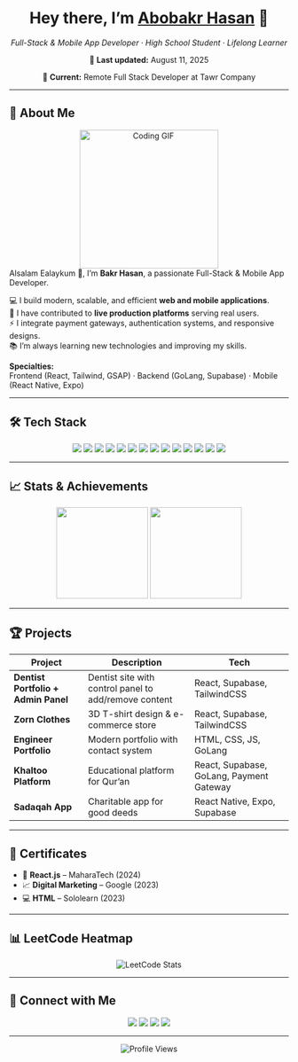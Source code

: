 <!-- ========================= -->
<!--      ABOBAKR’S README     -->
<!-- ========================= -->

<h1 align="center">Hey there, I’m <a href="https://bakrhasan.netlify.app/">Abobakr Hasan</a> 👋</h1>
<p align="center"><em>Full-Stack & Mobile App Developer · High School Student · Lifelong Learner</em></p>
<p align="center">📅 <strong>Last updated:</strong> August 11, 2025</p>
<p align="center">💼 <strong>Current:</strong> Remote Full Stack Developer at Tawr Company</p>

---

## 🌟 About Me
<div align="center">
  <img src="https://c.tenor.com/_DOBjnGspYAAAAAM/code-coding.gif" width="250" alt="Coding GIF"/>
</div>

<div align="left">
Alsalam Ealaykum 👋, I’m <strong>Bakr Hasan</strong>, a passionate Full-Stack & Mobile App Developer.  

💻 I build modern, scalable, and efficient **web and mobile applications**.  
🚀 I have contributed to **live production platforms** serving real users.  
⚡ I integrate payment gateways, authentication systems, and responsive designs.  
📚 I’m always learning new technologies and improving my skills.  

**Specialties:**  
Frontend (React, Tailwind, GSAP) · Backend (GoLang, Supabase) · Mobile (React Native, Expo)
</div>

---

## 🛠 Tech Stack
<p align="center">
  <img src="https://img.shields.io/badge/JavaScript-F7DF1E?logo=javascript&logoColor=black"/>
  <img src="https://img.shields.io/badge/TypeScript-3178C6?logo=typescript&logoColor=white"/>
  <img src="https://img.shields.io/badge/React-61DAFB?logo=react&logoColor=black"/>
  <img src="https://img.shields.io/badge/Next.js-black?logo=next.js&logoColor=white"/>
  <img src="https://img.shields.io/badge/TailwindCSS-38B2AC?logo=tailwind-css&logoColor=white"/>
  <img src="https://img.shields.io/badge/Bootstrap-7952B3?logo=bootstrap&logoColor=white"/>
  <img src="https://img.shields.io/badge/GSAP-88CE02?logo=greensock&logoColor=black"/>
  <img src="https://img.shields.io/badge/GoLang-00ADD8?logo=go&logoColor=white"/>
  <img src="https://img.shields.io/badge/Supabase-3ECF8E?logo=supabase&logoColor=white"/>
  <img src="https://img.shields.io/badge/SQLite-003B57?logo=sqlite&logoColor=white"/>
  <img src="https://img.shields.io/badge/React%20Native-61DAFB?logo=react&logoColor=black"/>
  <img src="https://img.shields.io/badge/Expo-000020?logo=expo&logoColor=white"/>
  <img src="https://img.shields.io/badge/Git-F05032?logo=git&logoColor=white"/>
  <img src="https://img.shields.io/badge/Postman-FF6C37?logo=postman&logoColor=white"/>
</p>

---

## 📈 Stats & Achievements
<div align="center">
  <img src="https://github-readme-stats.vercel.app/api?username=Abobakr505&show_icons=true&theme=radical" height="165"/>
  <img src="https://github-readme-stats.vercel.app/api/top-langs/?username=Abobakr505&layout=compact&theme=radical" height="165"/>
</div>

---

## 🏆 Projects
| Project | Description | Tech |
|---------|-------------|------|
| **Dentist Portfolio + Admin Panel** | Dentist site with control panel to add/remove content | React, Supabase, TailwindCSS |
| **Zorn Clothes** | 3D T-shirt design & e-commerce store | React, Supabase, TailwindCSS |
| **Engineer Portfolio** | Modern portfolio with contact system | HTML, CSS, JS, GoLang |
| **Khaltoo Platform** | Educational platform for Qur’an | React, Supabase, GoLang, Payment Gateway |
| **Sadaqah App** | Charitable app for good deeds | React Native, Expo, Supabase |

---

## 🎯 Certificates
- 🏅 **React.js** – MaharaTech (2024)  
- 📈 **Digital Marketing** – Google (2023)  
- 💻 **HTML** – Sololearn (2023)  

---

## 📊 LeetCode Heatmap
<p align="center">
  <img src="https://leetcard.jacoblin.cool/Abobakr505?theme=catppuccinMocha&font=Varta&ext=heatmap" alt="LeetCode Stats"/>
</p>

---

## 🤝 Connect with Me
<p align="center">
  <a href="https://bakrhasan.netlify.app/"><img src="https://img.shields.io/badge/Portfolio-000000?logo=vercel&logoColor=white"/></a>
  <a href="https://github.com/Abobakr505"><img src="https://img.shields.io/badge/GitHub-181717?logo=github&logoColor=white"/></a>
  <a href="mailto:abobakrhasan5335@gmail.com"><img src="https://img.shields.io/badge/Email-D14836?logo=gmail&logoColor=white"/></a>
  <a href="https://www.tiktok.com/@yasuruha"><img src="https://img.shields.io/badge/TikTok-000000?logo=tiktok&logoColor=white"/></a>
</p>

---

<p align="center">
  <img src="https://komarev.com/ghpvc/?username=Abobakr505&style=for-the-badge" alt="Profile Views"/>
</p>
